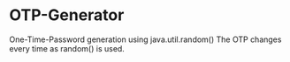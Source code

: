 # OTP-Generator

One-Time-Password generation using java.util.random()
The OTP changes every time as random() is used.
